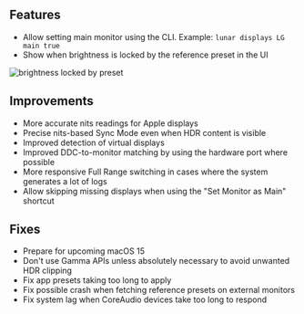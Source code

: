 ## Features

- Allow setting main monitor using the CLI. Example: `lunar displays LG main true`
- Show when brightness is locked by the reference preset in the UI

![brightness locked by preset](https://files.lunar.fyi/brightness-locked-by-preset.png)

## Improvements

- More accurate nits readings for Apple displays
- Precise nits-based Sync Mode even when HDR content is visible
- Improved detection of virtual displays
- Improved DDC-to-monitor matching by using the hardware port where possible
- More responsive Full Range switching in cases where the system generates a lot of logs
- Allow skipping missing displays when using the "Set Monitor as Main" shortcut

## Fixes

- Prepare for upcoming macOS 15
- Don't use Gamma APIs unless absolutely necessary to avoid unwanted HDR clipping
- Fix app presets taking too long to apply
- Fix possible crash when fetching reference presets on external monitors
- Fix system lag when CoreAudio devices take too long to respond
